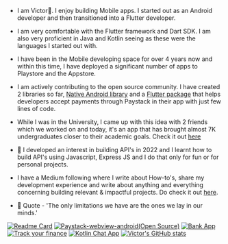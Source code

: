 
- I am Victor👋. I enjoy building Mobile apps. I started out as an Android developer and then transitioned into a Flutter developer.

- I am very comfortable with the Flutter framework and Dart SDK. I am also very proficient in Java and Kotlin seeing as these were the languages I started out with.

- I have been in the Mobile developing space for over 4 years now and within this time, I have deployed a significant number of apps to Playstore and the Appstore.

- I am actively contributing to the open source community. I have created 2 libraries so far, [Native Android library](https://github.com/VhiktorBrown/Paystack-webview-android) and a [Flutter package](https://pub.dev/packages/paystack_for_flutter) that helps developers accept payments through Paystack in their app with just few lines of code.

- While I was in the University, I came up with this idea with 2 friends which we worked on and today, it's an app that has brought almost 7K undergraduates closer to their academic goals. Check it out [here](https://play.google.com/store/apps/details?id=com.app.iquest_unizik)
  
- 🌱 I developed an interest in building API's in 2022 and I learnt how to build API's using Javascript, Express JS and I do that only for fun or for personal projects.

- I have a Medium following where I write about How-to's, share my development experience and write about anything and everything concerning building relevant & impactful projects. Do check it out [here](https://medium.com/@victorrebuka).
  
- 👯 Quote - 'The only limitations we have are the ones we lay in our minds.'


[![Readme Card](https://github-readme-stats.vercel.app/api/pin/?username=VhiktorBrown&repo=github-readme-stats&show_owner=true&theme=city_lights)](https://github.com/VhiktorBrown/github-readme-stats)
[![Paystack-webview-android(Open Source)](https://github-readme-stats.vercel.app/api/pin/?username=VhiktorBrown&repo=Paystack-webview-android&show_owner=true&theme=city_lights)](https://github.com/VhiktorBrown/github-readme-stats)
[![Bank App](https://github-readme-stats.vercel.app/api/pin/?username=VhiktorBrown&repo=bank-app&show_owner=true&theme=city_lights)](https://github.com/VhiktorBrown/github-readme-stats)
[![Track your finance](https://github-readme-stats.vercel.app/api/pin/?username=VhiktorBrown&repo=track-your-finance&show_owner=true&theme=city_lights)](https://github.com/VhiktorBrown/github-readme-stats)
[![Kotlin Chat App](https://github-readme-stats.vercel.app/api/pin/?username=VhiktorBrown&repo=KotlinChatApp&show_owner=true&theme=city_lights)](https://github.com/VhiktorBrown/github-readme-stats)
[![Victor's GitHub stats](https://github-readme-stats.vercel.app/api?username=VhiktorBrown&count_private=true&show_icons=true&hide=prs&theme=city_lights)](https://github.com/VhiktorBrown/github-readme-stats)

